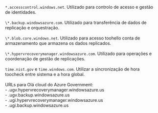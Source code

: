 ``*.accesscontrol.windows.net``. Utilizado para controlo de acesso e gestão de identidades.<br/><br/>``\*.backup.windowsazure.com``. Utilizado para transferência de dados de replicação e orquestração. <br/><br/> ``\*.blob.core.windows.net``. Utilizado para acesso toohello conta de armazenamento que armazena os dados replicados.<br/><br/> ``\*.hypervrecoverymanager.windowsazure.com``. Utilizado para operações e coordenação de gestão de replicações.<br/><br/>
``time.nist.gov`` e ``time.windows.com``. Utilizar a sincronização de hora toocheck entre sistema e a hora global.
<br/><br/>
URLs para Olá cloud do Azure Government:<br/>- .ugv.hypervrecoverymanager.windowsazure.us<br/>- .ugv.backup.windowsazure.us<br/>- .ugi.hypervrecoverymanager.windowsazure.us<br/>- .ugi.backup.windowsazure.us
